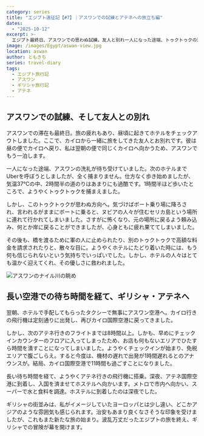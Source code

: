 ```yaml
---
category: series
title: "エジプト遠征記【#7】｜アスワンでの試練とアテネへの旅立ち編"
dates:
  - "2025-10-12"
excerpt: >-
  エジプト最終日、アスワンでの思わぬ試練。友人と別れ一人になった途端、トゥクトゥクの運転手に翻弄され、ヌビアの島へ。不安と疲労困憊の中、温かいホテルの人々に救われます。カイロ空港での長い待ち時間を経て、ついにギリシャ・アテネへ。アジアの喧騒とヨーロッパの雰囲気が混在する街の第一印象とは？波乱万丈のエジプトを締めくくり、新たな国での冒険が始まります。
image: /images/Egypt/aswan-view.jpg
location: aswan
author: ともきち
series: travel-diary
tags:
  - エジプト旅行記
  - アスワン
  - ギリシャ旅行記
  - アテネ
---
```


## アスワンでの試練、そして友人との別れ

アスワンでの滞在も最終日。旅の疲れもあり、昼頃に起きてホテルをチェックアウトしました。ここで、カイロから一緒に旅をしてきた友人とお別れです。彼は昼の便でカイロへ戻り、私は翌朝の便で同じくカイロへ向かうため、アスワンでもう一泊します。

一人になった途端、アスワンの洗礼が待ち受けていました。次のホテルまでUberを呼ぼうとしましたが、全く捕まりません。仕方なく歩き始めましたが、気温37℃の中、2時間半の道のりはあまりにも過酷です。1時間半ほど歩いたところで、ようやくトゥクトゥクを捕まえました。

しかし、このトゥクトゥクが思わぬ方向へ。気づけばボート乗り場に降ろされ、言われるがままにボートに乗ると、ヌビアの人々が住むセリカ島という場所に連れて行かれてしまいました。さすがに怖くなり、元の場所に戻るよう頼み込み、何とか岸に戻ることができましたが、心身ともに疲れ果ててしまいました。

その後も、橋を渡るために軍の人に止められたり、別のトゥクトゥクで高額な料金を請求されたりと、散々な目に。ようやくホテルにたどり着いた時には、もう何も信じられないという気持ちでいっぱいでした。しかし、ホテルの人々はとても温かく迎えてくれ、その優しさに救われました。

![アスワンのナイル川の眺め](/images/Egypt/aswan-view.jpg)

## 長い空港での待ち時間を経て、ギリシャ・アテネへ

翌朝、ホテルで手配してもらったタクシーで無事にアスワン空港へ。カイロ行きの飛行機は定刻通りに出発し、再びカイロ国際空港に戻ってきました。

しかし、次のアテネ行きのフライトまでは8時間以上。しかも、早めにチェックインカウンターのフロアに入ってしまったため、お店も何もないエリアでひたすら時間を潰すことになってしまいました。ようやくチェックインが始まり、免税エリアで腹ごしらえ。すると今度は、機材の遅れで出発が1時間遅れるとのアナウンスが。結局、カイロ国際空港で11時間も過ごすことになりました。

長い待ち時間を経て、ようやくアテネ行きの飛行機に搭乗。深夜、アテネ国際空港に到着し、入国を済ませてホステルへ向かいます。メトロで市内へ向かい、スーパーで水と食料を調達。ホステルに到着したのは深夜でした。

ギリシャの街並みは、私がイメージしていたヨーロッパとは少し違い、どこかアジアのような雰囲気も感じられます。治安もあまり良くなさそうな印象を受けましたが、これもまた新たな旅の始まり。波乱万丈だったエジプトの旅を終え、ギリシャでの冒険が幕を開けます。